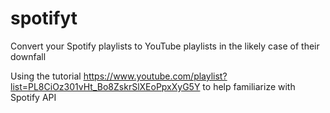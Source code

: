 # spotifyt
Convert your Spotify playlists to YouTube playlists in the likely case of their downfall

Using the tutorial https://www.youtube.com/playlist?list=PL8CiOz301vHt_Bo8ZskrSlXEoPpxXyG5Y to help familiarize with Spotify API
